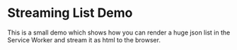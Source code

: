 # Streaming List Demo

This is a small demo which shows how you can render a huge json list in the Service Worker and stream it as html to the browser.
